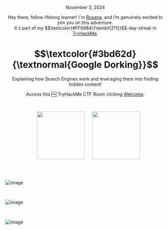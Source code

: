 <p align="center">November 3, 2024</p>
<p align="center">Hey there, fellow lifelong learner! I´m <a href="https://www.linkedin.com/in/rosanafssantos/">Rosana</a>, and I’m genuinely excited to join you on this adventure.<br>
It´s part of my $$\textcolor{#FF69B4}{\textbf{211}}$$-day-streak in  <a href="https://tryhackme.com/">TryHackMe</a>.</p>

<h1 align="center">
  $$\textcolor{#3bd62d}{\textnormal{Google Dorking}}$$

</h1>
<p align="center">Explaining how Search Engines work and leveraging them into finding hidden content!</p>
<p align="center">Access this 🆓 TryHackMe CTF Room clicking <a href="https://tryhackme.com/r/room/googledorking">Welcome</a>.</p><br>
<p align="center">
  <img height="150px" hspace="20" src="https://github.com/user-attachments/assets/20819a56-0408-4a77-bcb2-2b13f10280e9">
  <img height="150px" src="https://github.com/user-attachments/assets/c6cf1d46-47f3-4df9-a0bf-bc2b6e17530c">
</p>


<br>
<br>



![image](https://github.com/user-attachments/assets/7127563d-30af-4d05-92fb-ecc2244a3617)

<br>


![image](https://github.com/user-attachments/assets/852caae1-fdca-4156-8fa0-9c3560a522ef)

<br>

![image](https://github.com/user-attachments/assets/51fb2444-7fb1-46d4-af6d-aaa646c44ff6)



